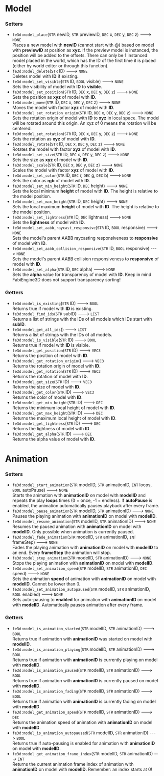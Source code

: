 # Model
### Setters
- `fe3d:model_place`(`STR` newID, `STR` previewID, `DEC` x, `DEC` y, `DEC` z) ---> `NONE`  
  Places a new model with **newID** (cannot start with @) based on model with **previewID** at position as **xyz**. If the preview model is instanced, the position will be added to the offsets. There can only be 1 instanced model placed in the world, which has the ID of the first time it is placed (either by world editor or through this function).
- `fe3d:model_delete`(`STR` ID) ---> `NONE`  
  Deletes model with **ID** if existing.
- `fe3d:model_set_visible`(`STR` ID, `BOOL` visible) ---> `NONE`  
  Sets the visibility of model with **ID** to **visible**.
- `fe3d:model_set_position`(`STR` ID, `DEC` x, `DEC` y, `DEC` z) ---> `NONE`  
  Sets the position as **xyz** of model with **ID**.
- `fe3d:model_move`(`STR` ID, `DEC` x, `DEC` y, `DEC` z) ---> `NONE`  
  Moves the model with factor **xyz** of model with **ID**.
- `fe3d:model_set_rotation_origin`(`STR` ID, `DEC` x, `DEC` y, `DEC` z) ---> `NONE`  
  Sets the rotation origin of model with **ID** to **xyz** in local space. The model will be rotated around this origin. An xyz of 0 means the rotation will be centered.
- `fe3d:model_set_rotation`(`STR` ID, `DEC` x, `DEC` y, `DEC` z) ---> `NONE`  
  Sets the rotation as **xyz** of model with **ID**.
- `fe3d:model_rotate`(`STR` ID, `DEC` x, `DEC` y, `DEC` z) ---> `NONE`  
  Rotates the model with factor **xyz** of model with **ID**.
- `fe3d:model_set_size`(`STR` ID, `DEC` x, `DEC` y, `DEC` z) ---> `NONE`  
  Sets the size as **xyz** of model with **ID**.
- `fe3d:model_scale`(`STR` ID, `DEC` x, `DEC` y, `DEC` z) ---> `NONE`  
  Scales the model with factor **xyz** of model with **ID**.
- `fe3d:model_set_color`(`STR` ID, `DEC` r, `DEC` g, `DEC` b) ---> `NONE`  
  Sets the color as **rgb** of model with **ID**.
- `fe3d:model_set_min_height`(`STR` ID, `DEC` height) ---> `NONE`  
  Sets the local minimum **height** of model with **ID**. The height is relative to the model position.
- `fe3d:model_set_max_height`(`STR` ID, `DEC` height) ---> `NONE`  
  Sets the local maximum **height** of model with **ID**. The height is relative to the model position.
- `fe3d:model_set_lightness`(`STR` ID, `DEC` lightness) ---> `NONE`  
  Sets the **lightness** of model with **ID**.
- `fe3d:model_set_aabb_raycast_responsive`(`STR` ID, `BOOL` responsive) ---> `NONE`  
  Sets the model's parent AABB raycasting responsiveness to **responsive** of model with **ID**.
- `fe3d:model_set_aabb_collision_responsive`(`STR` ID, `BOOL` responsive) ---> `NONE`  
  Sets the model's parent AABB collision responsiveness to **responsive** of model with **ID**.
- `fe3d:model_set_alpha`(`STR` ID, `DEC` alpha) ---> `NONE`  
  Sets the **alpha** value for transparency of model with **ID**. Keep in mind FabiEngine3D does not support transparency sorting!
### Getters
- `fe3d:model_is_existing`(`STR` ID) ---> `BOOL`  
  Returns true if model with **ID** is existing.
- `fe3d:model_find_ids`(`STR` subID) ---> `LIST`  
  Returns a list of strings with the IDs of all models which IDs start with **subID**.
- `fe3d:model_get_all_ids`() ---> `LIST`  
  Returns a list of strings with the IDs of all models.
- `fe3d:model_is_visible`(`STR` ID) ---> `BOOL`  
  Returns true if model with **ID** is visible.
- `fe3d:model_get_position`(`STR` ID) ---> `VEC3`  
  Returns the position of model with **ID**.
- `fe3d:model_get_rotation_origin`() ---> `VEC3`  
  Returns the rotation origin of model with **ID**.
- `fe3d:model_get_rotation`(`STR` ID) ---> `VEC3`  
  Returns the rotation of model with **ID**.
- `fe3d:model_get_size`(`STR` ID) ---> `VEC3`  
  Returns the size of model with **ID**.
- `fe3d:model_get_color`(`STR` ID) ---> `VEC3`  
  Returns the color of model with **ID**.
- `fe3d:model_get_min_height`(`STR` ID) ---> `DEC`  
  Returns the minimum local height of model with **ID**.
- `fe3d:model_get_max_height`(`STR` ID) ---> `DEC`  
  Returns the maximum local height of model with **ID**.
- `fe3d:model_get_lightness`(`STR` ID) ---> `DEC`  
  Returns the lightness of model with **ID**.
- `fe3d:model_get_alpha`(`STR` ID) ---> `DEC`  
  Returns the alpha value of model with **ID**.
  
# Animation
### Setters
- `fe3d:model_start_animation`(`STR` modelID, `STR` animationID, `INT` loops, `BOOL` autoPause) ---> `NONE`  
  Starts the animation with **animationID** on model with **modelID** and repeats the play **loops** times (0 = once, -1 = endless). If **autoPause** is enabled, the animation automatically pauses playback after every frame.
- `fe3d:model_pause_animation`(`STR` modelID, `STR` animationID) ---> `NONE`  
  Pauses the playing animation with **animationID** on model with **modelID**.
- `fe3d:model_resume_animation`(`STR` modelID, `STR` animationID) ---> `NONE`  
  Resumes the paused animation with **animationID** on model with **modelID**. Only possible when animation is currently paused.
- `fe3d:model_fade_animation`(`STR` modelID, `STR` animationID, `INT` frameStep) ---> `NONE`  
  Fades the playing animation with **animationID** on model with **modelID** to an end. Every **frameStep** the animation will stop.
- `fe3d:model_stop_animation`(`STR` modelID, `STR` animationID) ---> `NONE`  
  Stops the playing animation with **animationID** on model with **modelID**.
- `fe3d:model_set_animation_speed`(`STR` modelID, `STR` animationID, `DEC` speed) ---> `NONE`  
  Sets the animation **speed** of animation with **animationID** on model with **modelID**. Cannot be lower than 0.
- `fe3d:model_set_animation_autopaused`(`STR` modelID, `STR` animationID, `BOOL` enabled) ---> `NONE`  
  Sets auto-pausing to **enabled** for animation with **animationID** on model with **modelID**. Automatically pauses animation after every frame.
### Getters
- `fe3d:model_is_animation_started`(`STR` modelID, `STR` animationID) ---> `BOOL`  
  Returns true if animation with **animationID** was started on model with **modelID**.
- `fe3d:model_is_animation_playing`(`STR` modelID, `STR` animationID) ---> `BOOL`  
  Returns true if animation with **animationID** is currently playing on model with **modelID**.
- `fe3d:model_is_animation_paused`(`STR` modelID, `STR` animationID) ---> `BOOL`  
  Returns true if animation with **animationID** is currently paused on model with **modelID**.
- `fe3d:model_is_animation_fading`(`STR` modelID, `STR` animationID) ---> `BOOL`  
  Returns true if animation with **animationID** is currently fading on model with **modelID**.
- `fe3d:model_get_animation_speed`(`STR` modelID, `STR` animationID) ---> `DEC`  
  Returns the animation speed of animation with **animationID** on model with **modelID**.
- `fe3d:model_is_animation_autopaused`(`STR` modelID, `STR` animationID) ---> `BOOL`  
  Returns true if auto-pausing is enabled for animation with **animationID** on model with **modelID**.
- `fe3d:model_get_animation_frame_index`(`STR` modelID, `STR` animationID) ---> `INT`  
  Returns the current animation frame index of animation with **animationID** on model with **modelID**. Remember: an index starts at 0!
